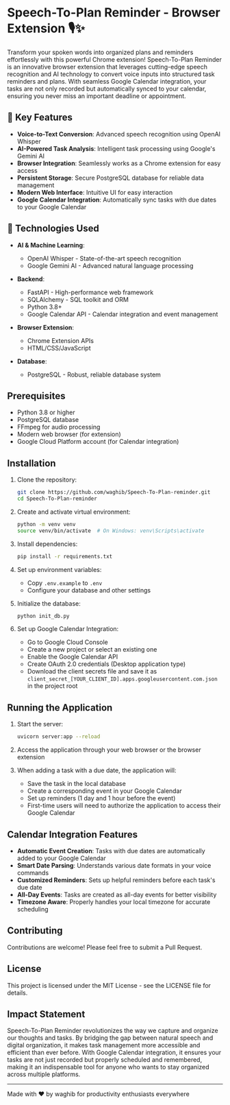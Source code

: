 # Speech-To-Plan Reminder - Browser Extension 🎙️✨

Transform your spoken words into organized plans and reminders effortlessly with this powerful Chrome extension! Speech-To-Plan Reminder is an innovative browser extension that leverages cutting-edge speech recognition and AI technology to convert voice inputs into structured task reminders and plans. With seamless Google Calendar integration, your tasks are not only recorded but automatically synced to your calendar, ensuring you never miss an important deadline or appointment.

## 🌟 Key Features

- **Voice-to-Text Conversion**: Advanced speech recognition using OpenAI Whisper
- **AI-Powered Task Analysis**: Intelligent task processing using Google's Gemini AI
- **Browser Integration**: Seamlessly works as a Chrome extension for easy access
- **Persistent Storage**: Secure PostgreSQL database for reliable data management
- **Modern Web Interface**: Intuitive UI for easy interaction
- **Google Calendar Integration**: Automatically sync tasks with due dates to your Google Calendar

## 🚀 Technologies Used

- **AI & Machine Learning**:
  - OpenAI Whisper - State-of-the-art speech recognition
  - Google Gemini AI - Advanced natural language processing
  
- **Backend**:
  - FastAPI - High-performance web framework
  - SQLAlchemy - SQL toolkit and ORM
  - Python 3.8+
  - Google Calendar API - Calendar integration and event management

- **Browser Extension**:
  - Chrome Extension APIs
  - HTML/CSS/JavaScript
  
- **Database**:
  - PostgreSQL - Robust, reliable database system

## Prerequisites

- Python 3.8 or higher
- PostgreSQL database
- FFmpeg for audio processing
- Modern web browser (for extension)
- Google Cloud Platform account (for Calendar integration)

## Installation

1. Clone the repository:
   ```bash
   git clone https://github.com/waghib/Speech-To-Plan-reminder.git
   cd Speech-To-Plan-reminder
   ```

2. Create and activate virtual environment:
   ```bash
   python -m venv venv
   source venv/bin/activate  # On Windows: venv\Scripts\activate
   ```

3. Install dependencies:
   ```bash
   pip install -r requirements.txt
   ```

4. Set up environment variables:
   - Copy `.env.example` to `.env`
   - Configure your database and other settings

5. Initialize the database:
   ```bash
   python init_db.py
   ```

6. Set up Google Calendar Integration:
   - Go to Google Cloud Console
   - Create a new project or select an existing one
   - Enable the Google Calendar API
   - Create OAuth 2.0 credentials (Desktop application type)
   - Download the client secrets file and save it as `client_secret_[YOUR_CLIENT_ID].apps.googleusercontent.com.json` in the project root

## Running the Application

1. Start the server:
   ```bash
   uvicorn server:app --reload
   ```

2. Access the application through your web browser or the browser extension

3. When adding a task with a due date, the application will:
   - Save the task in the local database
   - Create a corresponding event in your Google Calendar
   - Set up reminders (1 day and 1 hour before the event)
   - First-time users will need to authorize the application to access their Google Calendar

## Calendar Integration Features

- **Automatic Event Creation**: Tasks with due dates are automatically added to your Google Calendar
- **Smart Date Parsing**: Understands various date formats in your voice commands
- **Customized Reminders**: Sets up helpful reminders before each task's due date
- **All-Day Events**: Tasks are created as all-day events for better visibility
- **Timezone Aware**: Properly handles your local timezone for accurate scheduling

## Contributing

Contributions are welcome! Please feel free to submit a Pull Request.

## License

This project is licensed under the MIT License - see the LICENSE file for details.

## Impact Statement

Speech-To-Plan Reminder revolutionizes the way we capture and organize our thoughts and tasks. By bridging the gap between natural speech and digital organization, it makes task management more accessible and efficient than ever before. With Google Calendar integration, it ensures your tasks are not just recorded but properly scheduled and remembered, making it an indispensable tool for anyone who wants to stay organized across multiple platforms.

---
Made with ❤️ by waghib for productivity enthusiasts everywhere
